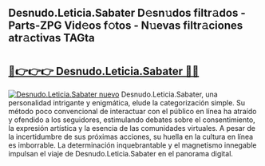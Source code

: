 ## Desnudo.Leticia.Sabater D𝚎sn𝚞dos filtr𝚊dos - Parts-ZPG Vid𝚎os f𝚘tos - N𝚞evas filtr𝚊ciones atr𝚊ctivas TAGta

# <h2><a href="http://mb134j.tromn.icu/?c=Desnudo.Leticia.Sabater">🔗👉👉👉 Desnudo.Leticia.Sabater 🔗🔗</a></h2>

[![Desnudo.Leticia.Sabater nuevo](https://i.imgur.com/pEAQMta.gif)](http://mb134j.tromn.icu/?c=Desnudo.Leticia.Sabater)
Desnudo.Leticia.Sabater, una personalidad intrigante y enigmática, elude la categorización simple. Su método poco convencional de interactuar con el público en línea ha atraído y ofendido a los seguidores, estimulando debates sobre el consentimiento, la expresión artística y la esencia de las comunidades virtuales. A pesar de la incertidumbre de sus próximas acciones, su huella en la cultura en línea es imborrable. La determinación inquebrantable y el magnetismo innegable impulsan el viaje de Desnudo.Leticia.Sabater en el panorama digital.
